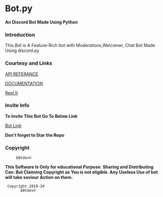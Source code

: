 # Bot.py
**An Discord Bot Made Using Python**

### Introduction

This Bot is A Feature-Rich bot with Moderations,Welcomer, 
Chat Bot Made Using discord.py

### Courtesy and Links

[API REFERANCE](https://github.com/Rapptz/discord.py)

[DOCUMENTATION](https://discordpy.readthedocs.io/en/latest/intro.html#installing)

[Repl.It](https://repl.it)

### Invite Info

**To Invite This Bot Go To Below Link**

[Bot Link](https://discordapp.com/api/oauth2/authorize?client_id=592542846486052865&permissions=8&scope=bot)

**Don't forget to Star the Repo**

### Copyright 

         b0tdev©
**This Software Is Only for educational Purpose. Sharing and Distributing Can. But Claiming Copyright as You is not eligible. Any Useless Use of bot will take seviour Action on them.**
     
     Copyright 2019-20
           b0tdev©




